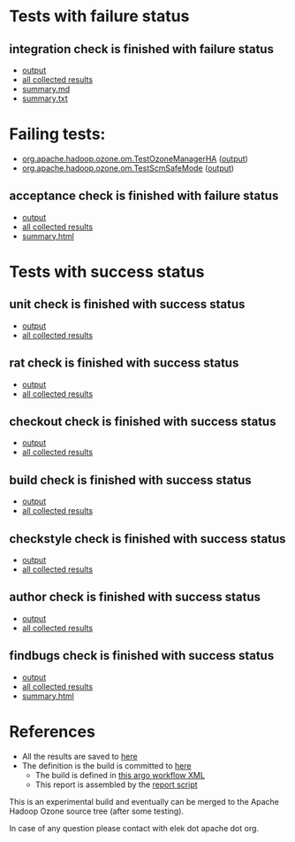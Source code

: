# Tests with failure status

## integration check is finished with failure status

   * [output](https://raw.githubusercontent.com/elek/ozone-ci-03/master/pr/pr-hdds-2410-rsvbl/integration/output.log)
   * [all collected results](https://github.com/elek/ozone-ci-03/tree/master/pr/pr-hdds-2410-rsvbl/integration)
   * [summary.md](https://github.com/elek/ozone-ci-03/tree/master/pr/pr-hdds-2410-rsvbl/integration/summary.md)
   * [summary.txt](https://github.com/elek/ozone-ci-03/tree/master/pr/pr-hdds-2410-rsvbl/integration/summary.txt)

# Failing tests: 

 * [org.apache.hadoop.ozone.om.TestOzoneManagerHA](hadoop-ozone/integration-test/org.apache.hadoop.ozone.om.TestOzoneManagerHA.txt) ([output](hadoop-ozone/integration-test/org.apache.hadoop.ozone.om.TestOzoneManagerHA-output.txt))
 * [org.apache.hadoop.ozone.om.TestScmSafeMode](hadoop-ozone/integration-test/org.apache.hadoop.ozone.om.TestScmSafeMode.txt) ([output](hadoop-ozone/integration-test/org.apache.hadoop.ozone.om.TestScmSafeMode-output.txt))

## acceptance check is finished with failure status

   * [output](https://raw.githubusercontent.com/elek/ozone-ci-03/master/pr/pr-hdds-2410-rsvbl/acceptance/output.log)
   * [all collected results](https://github.com/elek/ozone-ci-03/tree/master/pr/pr-hdds-2410-rsvbl/acceptance)
   * [summary.html](https://elek.github.io/ozone-ci-03/pr/pr-hdds-2410-rsvbl/acceptance/summary.html)



# Tests with success status

## unit check is finished with success status

   * [output](https://raw.githubusercontent.com/elek/ozone-ci-03/master/pr/pr-hdds-2410-rsvbl/unit/output.log)
   * [all collected results](https://github.com/elek/ozone-ci-03/tree/master/pr/pr-hdds-2410-rsvbl/unit)


## rat check is finished with success status

   * [output](https://raw.githubusercontent.com/elek/ozone-ci-03/master/pr/pr-hdds-2410-rsvbl/rat/output.log)
   * [all collected results](https://github.com/elek/ozone-ci-03/tree/master/pr/pr-hdds-2410-rsvbl/rat)


## checkout check is finished with success status

   * [output](https://raw.githubusercontent.com/elek/ozone-ci-03/master/pr/pr-hdds-2410-rsvbl/checkout/output.log)
   * [all collected results](https://github.com/elek/ozone-ci-03/tree/master/pr/pr-hdds-2410-rsvbl/checkout)


## build check is finished with success status

   * [output](https://raw.githubusercontent.com/elek/ozone-ci-03/master/pr/pr-hdds-2410-rsvbl/build/output.log)
   * [all collected results](https://github.com/elek/ozone-ci-03/tree/master/pr/pr-hdds-2410-rsvbl/build)


## checkstyle check is finished with success status

   * [output](https://raw.githubusercontent.com/elek/ozone-ci-03/master/pr/pr-hdds-2410-rsvbl/checkstyle/output.log)
   * [all collected results](https://github.com/elek/ozone-ci-03/tree/master/pr/pr-hdds-2410-rsvbl/checkstyle)


## author check is finished with success status

   * [output](https://raw.githubusercontent.com/elek/ozone-ci-03/master/pr/pr-hdds-2410-rsvbl/author/output.log)
   * [all collected results](https://github.com/elek/ozone-ci-03/tree/master/pr/pr-hdds-2410-rsvbl/author)


## findbugs check is finished with success status

   * [output](https://raw.githubusercontent.com/elek/ozone-ci-03/master/pr/pr-hdds-2410-rsvbl/findbugs/output.log)
   * [all collected results](https://github.com/elek/ozone-ci-03/tree/master/pr/pr-hdds-2410-rsvbl/findbugs)
   * [summary.html](https://elek.github.io/ozone-ci-03/pr/pr-hdds-2410-rsvbl/findbugs/summary.html)




# References

 * All the results are saved to [here](https://github.com/elek/ozone-ci-03/tree/master/pr/pr-hdds-2410-rsvbl/)
 * The definition is the build is committed to [here](https://github.com/elek/argo-ozone)
    * The build is defined in [this argo workflow XML](https://github.com/elek/argo-ozone/blob/master/ozone-build.yaml)
    * This report is assembled by the [report script](https://github.com/elek/argo-ozone/blob/master/scripts/report.sh)

This is an experimental build and eventually can be merged to the Apache Hadoop Ozone source tree (after some testing).

In case of any question please contact with elek dot apache dot org.
